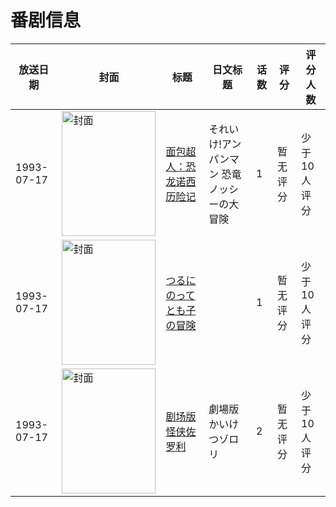 # 番剧信息

|放送日期|封面|标题|日文标题|话数|评分|评分人数|
|---|---|---|---|---|---|---|
|1993-07-17|<img src="//lain.bgm.tv/pic/cover/c/5a/5a/89701_hz9Mp.jpg" alt="封面" style="width:150px;height:200px;object-fit:cover;">|[面包超人：恐龙诺西历险记](https://bangumi.tv/subject/89701)|それいけ!アンパンマン 恐竜ノッシーの大冒険|1|暂无评分|少于10人评分|
|1993-07-17|<img src="//lain.bgm.tv/pic/cover/c/1b/a7/114051_CSYiy.jpg" alt="封面" style="width:150px;height:200px;object-fit:cover;">|[つるにのって とも子の冒険](https://bangumi.tv/subject/114051)||1|暂无评分|少于10人评分|
|1993-07-17|<img src="//lain.bgm.tv/pic/cover/c/1a/04/414761_gRgKZ.jpg" alt="封面" style="width:150px;height:200px;object-fit:cover;">|[剧场版 怪侠佐罗利](https://bangumi.tv/subject/414761)|劇場版 かいけつゾロリ|2|暂无评分|少于10人评分|
